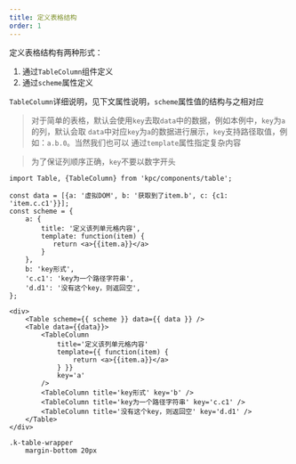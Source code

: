 ```yaml
---
title: 定义表格结构
order: 1
---
```


定义表格结构有两种形式：

1. 通过`TableColumn`组件定义 
2. 通过`scheme`属性定义

`TableColumn`详细说明，见下文属性说明，`scheme`属性值的结构与之相对应

> 对于简单的表格，默认会使用`key`去取`data`中的数据，例如本例中，`key`为`a`的列，默认会取
> `data`中对应`key`为`a`的数据进行展示，`key`支持路径取值，例如：`a.b.0`。当然我们也可以
> 通过`template`属性指定复杂内容

> 为了保证列顺序正确，`key`不要以数字开头

```vdt
import Table, {TableColumn} from 'kpc/components/table';

const data = [{a: '虚拟DOM', b: '获取到了item.b', c: {c1: 'item.c.c1'}}];
const scheme = {
    a: {
        title: '定义该列单元格内容',
        template: function(item) {
           return <a>{{item.a}}</a>
        }
    },
    b: 'key形式',
    'c.c1': 'key为一个路径字符串',
    'd.d1': '没有这个key，则返回空',
};

<div>
    <Table scheme={{ scheme }} data={{ data }} />
    <Table data={{data}}>
        <TableColumn 
            title='定义该列单元格内容'
            template={{ function(item) {
                return <a>{{item.a}}</a>
            } }} 
            key='a'
        />
        <TableColumn title='key形式' key='b' />
        <TableColumn title='key为一个路径字符串' key='c.c1' />
        <TableColumn title='没有这个key，则返回空' key='d.d1' />
    </Table>
</div>
```

```styl
.k-table-wrapper
    margin-bottom 20px
```
